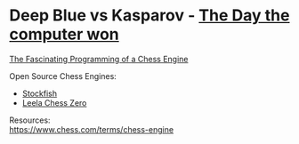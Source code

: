 # Deep Blue vs Kasparov - [The Day the computer won](https://youtu.be/KF6sLCeBj0s)


[The Fascinating Programming of a Chess Engine](https://youtu.be/w4FFX_otR-4)


Open Source Chess Engines:
- [Stockfish](https://github.com/official-stockfish/Stockfish)
- [Leela Chess Zero](https://github.com/LeelaChessZero/lc0)


Resources:  
https://www.chess.com/terms/chess-engine